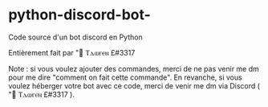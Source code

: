 # python-discord-bot-
Code source d'un bot discord en Python

Entièrement fait par "🍍 Ⲧⲇⲱⲅⲉⲛ £#3317

Note : si vous voulez ajouter des commandes, merci de ne pas venir me dm pour me dire "comment on fait cette commande". En revanche, si vous voulez héberger votre bot avec ce code, merci de venir me dm via Discord ( "🍍 Ⲧⲇⲱⲅⲉⲛ £#3317 ).
